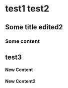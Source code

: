 # test1 test2

## Some title edited2

### Some content

## test3

#### New Content

#### New Content2
